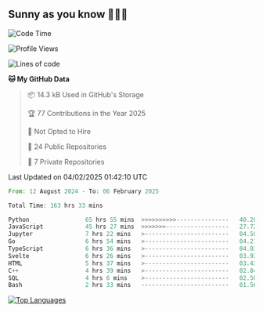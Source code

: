 ## Sunny as you know 🫨🫨👋

<!--START_SECTION:waka-->
![Code Time](http://img.shields.io/badge/Code%20Time-154%20hrs%2055%20mins-blue)

![Profile Views](http://img.shields.io/badge/Profile%20Views-6-blue)

![Lines of code](https://img.shields.io/badge/From%20Hello%20World%20I%27ve%20Written-242.2%20thousand%20lines%20of%20code-blue)

**🐱 My GitHub Data** 

> 📦 14.3 kB Used in GitHub's Storage 
 > 
> 🏆 77 Contributions in the Year 2025
 > 
> 🚫 Not Opted to Hire
 > 
> 📜 24 Public Repositories 
 > 
> 🔑 7 Private Repositories 
 > 

 Last Updated on 04/02/2025 01:42:10 UTC
<!--END_SECTION:waka-->

<!--START_SECTION:code-->

```rust
From: 12 August 2024 - To: 06 February 2025

Total Time: 163 hrs 33 mins

Python                65 hrs 55 mins  >>>>>>>>>>---------------   40.20 %
JavaScript            45 hrs 27 mins  >>>>>>>------------------   27.72 %
Jupyter               7 hrs 22 mins   >------------------------   04.50 %
Go                    6 hrs 54 mins   >------------------------   04.21 %
TypeScript            6 hrs 36 mins   >------------------------   04.03 %
Svelte                6 hrs 26 mins   >------------------------   03.93 %
HTML                  5 hrs 37 mins   >------------------------   03.43 %
C++                   4 hrs 39 mins   >------------------------   02.84 %
SQL                   4 hrs 6 mins    >------------------------   02.50 %
Bash                  2 hrs 33 mins   -------------------------   01.56 %
```

<!--END_SECTION:code-->


<a href="https://github.com/Ex0TiiC24" align="left"><img src="https://github-readme-stats.vercel.app/api/top-langs/?username=Ex0TiiC24&langs_count=10&title_color=0891b2&text_color=ffffff&icon_color=0891b2&bg_color=1c1917&hide_border=true&locale=en&custom_title=Top%20%Languages" alt="Top Languages" /></a>

